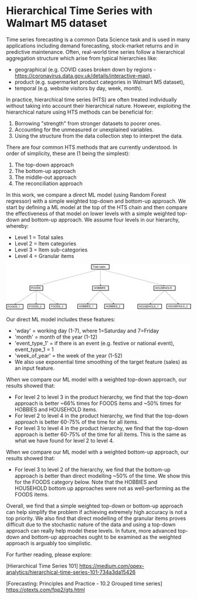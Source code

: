 # Hierarchical Time Series with Walmart M5 dataset

Time series forecasting is a common Data Science task and is used in many applications including demand forecasting, stock-market returns and in predictive maintenance. Often, real-world time series follow a hierarchical aggregation structure which arise from typical hierarchies like:

* geographical (e.g. COVID cases broken down by regions - https://coronavirus.data.gov.uk/details/interactive-map),
* product (e.g. supermarket product categories in Walmart M5 dataset),
* temporal (e.g. website visitors by day, week, month).

In practice, hierarchical time series (HTS) are often treated individually without taking into account their hierarchical nature. However, exploiting the hierarchical nature using HTS methods can be beneficial for:

1. Borrowing "strength" from stronger datasets to poorer ones.
2. Accounting for the unmeasured or unexplained variables.
3. Using the structure from the data collection step to interpret the data.

There are four common HTS methods that are currently understood. In order of simplicity, these are (1 being the simplest):

1. The top-down approach
2. The bottom-up approach
3. The middle-out approach
4. The reconciliation approach

In this work, we compare a direct ML model (using Random Forest regressor) with a simple weighted top-down and bottom-up approach. We start by defining a ML model at the top of the HTS chain and then compare the effectiveness of that model on lower levels with a simple weighted top-down and bottom-up approach. We assume four levels in our hierarchy, whereby:

* Level 1 = Total sales
* Level 2 = Item categories
* Level 3 = Item sub-categories
* Level 4 = Granular items

![alt text](https://github.com/EdrisKhorani/hierarchical_time_series/blob/master/HTS_chain.png)

Our direct ML model includes these features:

* 'wday' = working day (1-7), where 1=Saturday and 7=Friday
* 'month' = month of the year (1-12)
* 'event_type_1' = if there is an event (e.g. festive or national event), event_type_1 = 1
* 'week_of_year' = the week of the year (1-52) 
* We also use exponential time smoothing of the target feature (sales) as an input feature. 

When we compare our ML model with a weighted top-down approach, our results showed that:

* For level 2 to level 3 in the product hierarchy, we find that the top-down approach is better ~66% times for FOODS items and ~50% times for HOBBIES and HOUSEHOLD items.
* For level 2 to level 4 in the product hierarchy, we find that the top-down approach is better 60-75% of the time for all items.
* For level 3 to level 4 in the product hierarchy, we find that the top-down approach is better 60-75% of the time for all items. This is the same as what we have found for level 2 to level 4.

When we compare our ML model with a weighted bottom-up approach, our results showed that:

* For level 3 to level 2 of the hierarchy, we find that the bottom-up approach is better than direct modelling ~50% of the time. We show this for the FOODS category below. Note that the HOBBIES and HOUSEHOLD bottom up approaches were not as well-performing as the FOODS items.

Overall, we find that a simple weighted top-down or bottom-up approach can help simplify the problem if achieving extremely high accuracy is not a top priority. We also find that direct modelling of the granular items proves difficult due to the stochastic nature of the data and using a top-down approach can really help model these levels. In future, more advanced top-down and bottom-up approaches ought to be examined as the weighted approach is arguably too simplistic.

For further reading, please explore:

[Hierarchical Time Series 101] https://medium.com/opex-analytics/hierarchical-time-series-101-734a3da15426

[Forecasting: Principles and Practice - 10.2 Grouped time series] https://otexts.com/fpp2/gts.html
